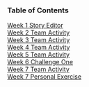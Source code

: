 
### Table of Contents
 [Week 1 Story Editor](./weekOne/story_editor.html) <br/>
 [Week 2 Team Activity](./weekTwo/ta02.html) <br/>
 [Week 3 Team Activity](./weekThree/ta03.html) <br/>
 [Week 4 Team Activity](./weekFour/ta04.html) <br/>
 [Week 5 Team Activity](./weekFive/hiking-complete.html)<br/>
 [Week 6 Challenge One](./weekSix/index.html)<br/>
 [Week 7 Team Activity](./weekSeven/hiking-complete.html)<br/>
 [Week 7 Personal Exercise](./weekSeven/ajaxExercise/index.html)
